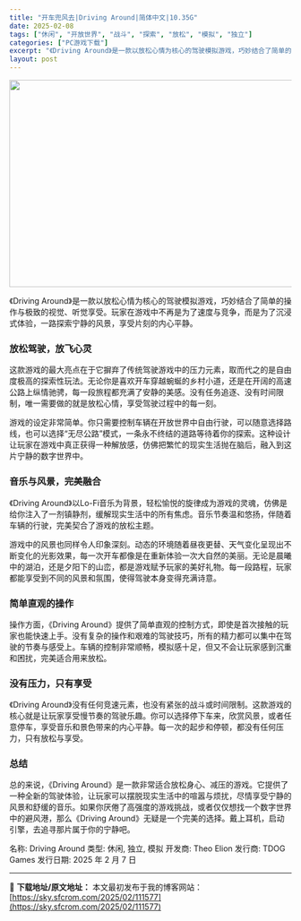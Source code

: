 ```yaml
---
title: "开车兜风去|Driving Around|简体中文|10.35G"
date: 2025-02-08
tags: ["休闲", "开放世界", "战斗", "探索", "放松", "模拟", "独立"]
categories: ["PC游戏下载"]
excerpt: "《Driving Around》是一款以放松心情为核心的驾驶模拟游戏，巧妙结合了简单的操作与极致的视觉、听觉享受。玩家在游戏中不再是为了速度与竞争，而是为了沉浸式体验，一路探索宁静的风景，享受片刻的内心平静。 放松驾驶，放飞心灵 这款游戏的最大亮点在于它摒弃了传统驾驶游戏中的压力元素，取而代之的是自&hellip;"
layout: post
---
```


<img class="aligncenter size-full wp-image-111578" src="https://sky.sfcrom.com/wp-content/uploads/2025/02/2025020801203255.webp" alt="" width="660" height="370" />

《Driving Around》是一款以放松心情为核心的驾驶模拟游戏，巧妙结合了简单的操作与极致的视觉、听觉享受。玩家在游戏中不再是为了速度与竞争，而是为了沉浸式体验，一路探索宁静的风景，享受片刻的内心平静。
<h3>放松驾驶，放飞心灵</h3>
这款游戏的最大亮点在于它摒弃了传统驾驶游戏中的压力元素，取而代之的是自由度极高的探索性玩法。无论你是喜欢开车穿越蜿蜒的乡村小道，还是在开阔的高速公路上纵情驰骋，每一段旅程都充满了安静的美感。没有任务追逐、没有时间限制，唯一需要做的就是放松心情，享受驾驶过程中的每一刻。

游戏的设定非常简单。你只需要控制车辆在开放世界中自由行驶，可以随意选择路线，也可以选择“无尽公路”模式，一条永不终结的道路等待着你的探索。这种设计让玩家在游戏中真正获得一种解放感，仿佛把繁忙的现实生活抛在脑后，融入到这片宁静的数字世界中。
<h3>音乐与风景，完美融合</h3>
《Driving Around》以Lo-Fi音乐为背景，轻松愉悦的旋律成为游戏的灵魂，仿佛是给你注入了一剂镇静剂，缓解现实生活中的所有焦虑。音乐节奏温和悠扬，伴随着车辆的行驶，完美契合了游戏的放松主题。

游戏中的风景也同样令人印象深刻。动态的环境随着昼夜更替、天气变化呈现出不断变化的光影效果，每一次开车都像是在重新体验一次大自然的美丽。无论是晨曦中的湖泊，还是夕阳下的山峦，都是游戏赋予玩家的美好礼物。每一段路程，玩家都能享受到不同的风景和氛围，使得驾驶本身变得充满诗意。
<h3>简单直观的操作</h3>
操作方面，《Driving Around》提供了简单直观的控制方式，即使是首次接触的玩家也能快速上手。没有复杂的操作和艰难的驾驶技巧，所有的精力都可以集中在驾驶的节奏与感受上。车辆的控制非常顺畅，模拟感十足，但又不会让玩家感到沉重和困扰，完美适合用来放松。
<h3>没有压力，只有享受</h3>
《Driving Around》没有任何竞速元素，也没有紧张的战斗或时间限制。这款游戏的核心就是让玩家享受慢节奏的驾驶乐趣。你可以选择停下车来，欣赏风景，或者任意停车，享受音乐和景色带来的内心平静。每一次的起步和停顿，都没有任何压力，只有放松与享受。
<h3>总结</h3>
总的来说，《Driving Around》是一款非常适合放松身心、减压的游戏。它提供了一种全新的驾驶体验，让玩家可以摆脱现实生活中的喧嚣与烦扰，尽情享受宁静的风景和舒缓的音乐。如果你厌倦了高强度的游戏挑战，或者仅仅想找一个数字世界中的避风港，那么《Driving Around》无疑是一个完美的选择。戴上耳机，启动引擎，去追寻那片属于你的宁静吧。

名称: Driving Around
类型: 休闲, 独立, 模拟
开发商: Theo Elion
发行商: TDOG Games
发行日期: 2025 年 2 月 7 日

---
📖 **下载地址/原文地址：** 本文最初发布于我的博客网站：[https://sky.sfcrom.com/2025/02/111577](https://sky.sfcrom.com/2025/02/111577)
